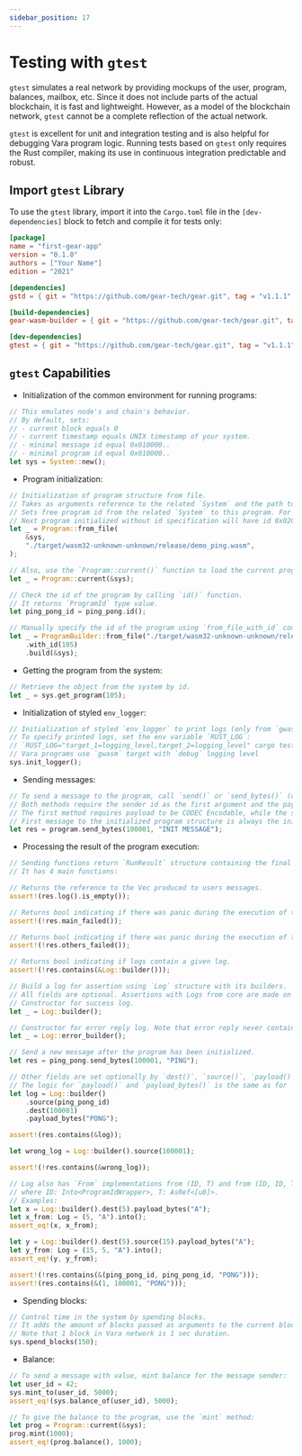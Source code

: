 ```yaml
---
sidebar_position: 17
---
```


# Testing with `gtest`

`gtest` simulates a real network by providing mockups of the user, program, balances, mailbox, etc. Since it does not include parts of the actual blockchain, it is fast and lightweight. However, as a model of the blockchain network, `gtest` cannot be a complete reflection of the actual network.

`gtest` is excellent for unit and integration testing and is also helpful for debugging Vara program logic. Running tests based on `gtest` only requires the Rust compiler, making its use in continuous integration predictable and robust.

## Import `gtest` Library

To use the `gtest` library, import it into the `Cargo.toml` file in the `[dev-dependencies]` block to fetch and compile it for tests only:

```toml
[package]
name = "first-gear-app"
version = "0.1.0"
authors = ["Your Name"]
edition = "2021"

[dependencies]
gstd = { git = "https://github.com/gear-tech/gear.git", tag = "v1.1.1" }

[build-dependencies]
gear-wasm-builder = { git = "https://github.com/gear-tech/gear.git", tag = "v1.1.1" }

[dev-dependencies]
gtest = { git = "https://github.com/gear-tech/gear.git", tag = "v1.1.1" }
```

## `gtest` Capabilities

- Initialization of the common environment for running programs:
```rust
// This emulates node's and chain's behavior.
// By default, sets:
// - current block equals 0
// - current timestamp equals UNIX timestamp of your system.
// - minimal message id equal 0x010000..
// - minimal program id equal 0x010000..
let sys = System::new();
```

- Program initialization:
```rust
// Initialization of program structure from file.
// Takes as arguments reference to the related `System` and the path to wasm binary relative to the root of the crate where the test was written.
// Sets free program id from the related `System` to this program. For this case it equals 0x010000..
// Next program initialized without id specification will have id 0x020000.. and so on.
let _ = Program::from_file(
    &sys,
    "./target/wasm32-unknown-unknown/release/demo_ping.wasm",
);

// Also, use the `Program::current()` function to load the current program.
let _ = Program::current(&sys);

// Check the id of the program by calling `id()` function.
// It returns `ProgramId` type value.
let ping_pong_id = ping_pong.id();

// Manually specify the id of the program using `from_file_with_id` constructor.
let _ = ProgramBuilder::from_file("./target/wasm32-unknown-unknown/release/demo_ping.wasm")
    .with_id(105)
    .build(&sys);
```

- Getting the program from the system:
```rust
// Retrieve the object from the system by id.
let _ = sys.get_program(105);
```

- Initialization of styled `env_logger`:
```rust
// Initialization of styled `env_logger` to print logs (only from `gwasm` by default) into stdout.
// To specify printed logs, set the env variable `RUST_LOG`:
// `RUST_LOG="target_1=logging_level,target_2=logging_level" cargo test`
// Vara programs use `gwasm` target with `debug` logging level
sys.init_logger();
```

- Sending messages:
```rust
// To send a message to the program, call `send()` or `send_bytes()` (or `send_with_value` and `send_bytes_with_value` if you need to send a message with attached funds).
// Both methods require the sender id as the first argument and the payload as the second.
// The first method requires payload to be CODEC Encodable, while the second requires payload to implement `AsRef<[u8]>`.
// First message to the initialized program structure is always the init message.
let res = program.send_bytes(100001, "INIT MESSAGE");
```

- Processing the result of the program execution:
```rust
// Sending functions return `RunResult` structure containing the final result of the processing message and others created during execution.
// It has 4 main functions:

// Returns the reference to the Vec produced to users messages.
assert!(res.log().is_empty());

// Returns bool indicating if there was panic during the execution of the main message.
assert!(!res.main_failed());

// Returns bool indicating if there was panic during the execution of the created messages during the main execution.
assert!(!res.others_failed());

// Returns bool indicating if logs contain a given log.
assert!(!res.contains(&Log::builder()));

// Build a log for assertion using `Log` structure with its builders.
// All fields are optional. Assertions with Logs from core are made on the Some(..) fields.
// Constructor for success log.
let _ = Log::builder();

// Constructor for error reply log. Note that error reply never contains payload.
let _ = Log::error_builder();

// Send a new message after the program has been initialized.
let res = ping_pong.send_bytes(100001, "PING");

// Other fields are set optionally by `dest()`, `source()`, `payload()`, `payload_bytes()`.
// The logic for `payload()` and `payload_bytes()` is the same as for `send()` and `send_bytes()`.
let log = Log::builder()
    .source(ping_pong_id)
    .dest(100001)
    .payload_bytes("PONG");

assert!(res.contains(&log));

let wrong_log = Log::builder().source(100001);

assert!(!res.contains(&wrong_log));

// Log also has `From` implementations from (ID, T) and from (ID, ID, T),
// where ID: Into<ProgramIdWrapper>, T: AsRef<[u8]>.
// Examples:
let x = Log::builder().dest(5).payload_bytes("A");
let x_from: Log = (5, "A").into();
assert_eq!(x, x_from);

let y = Log::builder().dest(5).source(15).payload_bytes("A");
let y_from: Log = (15, 5, "A").into();
assert_eq!(y, y_from);

assert!(!res.contains(&(ping_pong_id, ping_pong_id, "PONG")));
assert!(res.contains(&(1, 100001, "PONG")));
```

- Spending blocks:
```rust
// Control time in the system by spending blocks.
// It adds the amount of blocks passed as arguments to the current block of the system.
// Note that 1 block in Vara network is 1 sec duration.
sys.spend_blocks(150);
```

<!-- - Reading the program state:
```rust
// Read the program state using `meta_state()` or `meta_state_with_bytes()`.
// These methods require the payload as the input argument.
// The first method requires payload to be CODEC Encodable, while the second requires payload to implement `AsRef<[u8]>`.
// Example:
#[derive(Encode, Decode, TypeInfo)]
pub struct ContractState {
    a: u128,
    b: u128,
}

pub enum State {
    A,
    B,
}

pub enum StateReply {
    A(u128),
    B(u128),
}

#[no_mangle]
unsafe extern "C" fn meta_state() -> *mut [i32; 2] {
    let query: State = msg::load().expect("Unable to decode `State`");
    let encoded = match query {
        State::A => StateReply::A(STATE.a),
        State::B => StateReply::B(STATE.b),
    }.encode();
    gstd::util::to_leak_ptr(encoded)
}

// Send a query from gtest:
let reply: StateReply = self
        .meta_state(&State::A)
        .expect("Meta_state failed");
let expected_reply = StateReply::A(10);
assert_eq!(reply,expected_reply);

// If `meta_state` function doesn't require input payloads, use `meta_state_empty` or `meta_state_empty_with_bytes` functions without any arguments.
``` -->

- Balance:
```rust
// To send a message with value, mint balance for the message sender:
let user_id = 42;
sys.mint_to(user_id, 5000);
assert_eq!(sys.balance_of(user_id), 5000);

// To give the balance to the program, use the `mint` method:
let prog = Program::current(&sys);
prog.mint(1000);
assert_eq!(prog.balance(), 1000);
```
